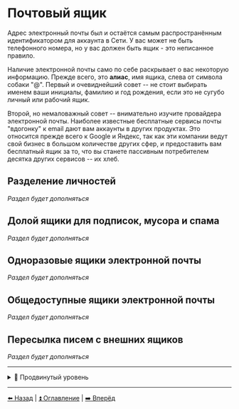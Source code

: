 # Почтовый ящик

Адрес электронный почты был и остаётся самым распространённым идентификатором для аккаунта в Сети. У вас может не быть телефонного номера,
но у вас должен быть ящик - это неписанное правило.

Наличие электронной почты само по себе раскрывает о вас некоторую информацию. Прежде всего, это **алиас**, имя ящика, слева от символа
собаки "@". Первый и очевиднейший совет -- не стоит выбирать именем ваши инициалы, фамилию и год рождения, если это не сугубо личный
или рабочий ящик.

Второй, но немаловажный совет -- внимательно изучите провайдера электронной почты. Наиболее известные бесплатные сервисы почты "вдогонку" к email дают
вам аккаунты в других продуктах. Это относится прежде всего к Google и Яндекс, так как эти компании ведут свой бизнес в большом количестве
других сфер, и предоставить вам бесплатный ящик за то, что вы станете пассивным потребителем десятка других сервисов -- их хлеб.

## Разделение личностей

*Раздел будет дополняться*

## Долой ящики для подписок, мусора и спама

*Раздел будет дополняться*

## Одноразовые ящики электронной почты

*Раздел будет дополняться*

## Общедоступные ящики электронной почты

*Раздел будет дополняться*

## Пересылка писем с внешних ящиков

*Раздел будет дополняться*

---

<details>
  <summary>🥷 Продвинутый уровень</summary>


## Использование личного домена для создания почт под каждый сервис
## Алиасы с точкой в Gmail
  
*Раздел будет дополняться*

</details>

---

[⬅️ Назад](./phone.md) | [⏫ Оглавление](../README.md) | [➡️ Вперёд](./fio-birthday.md)
